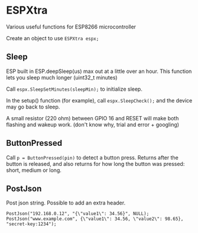 # ESPXtra
Various useful functions for ESP8266 microcontroller 

Create an object to use `ESPXtra espx;`

## Sleep
ESP built in ESP.deepSleep(us) max out at a little over an hour. This function lets you sleep much longer (uint32_t minutes)

Call `espx.SleepSetMinutes(sleepMin);` to initialize sleep.

In the setup() function (for example), call `espx.SleepCheck();` and the device may go back to sleep.

A small resistor (220 ohm) between GPIO 16 and RESET will make both flashing and wakeup work. (don't know why, trial and error + googling)

## ButtonPressed
Call `p = ButtonPressed(pin)` to detect a button press. Returns after the button is released, and also returns for how long the button was pressed: short, medium or long.

## PostJson
Post json string. Possible to add an extra header.
```
PostJson("192.168.0.12", "{\"value1\": 34.56}", NULL);
PostJson("www.example.com", {\"value1\": 34.56, \"value2\": 98.65}, "secret-key:1234");
```
